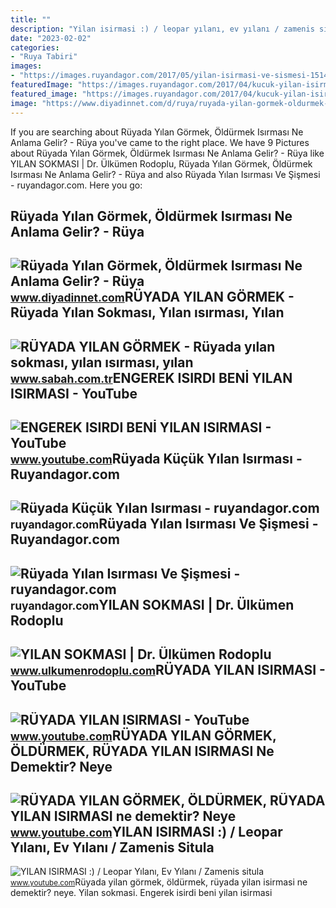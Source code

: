 ```yaml
---
title: ""
description: "Yilan isirmasi :) / leopar yılanı, ev yılanı / zamenis situla"
date: "2023-02-02"
categories:
- "Ruya Tabiri"
images:
- "https://images.ruyandagor.com/2017/05/yilan-isirmasi-ve-sismesi-1514.jpg"
featuredImage: "https://images.ruyandagor.com/2017/04/kucuk-yilan-isirmasi-1543.jpg"
featured_image: "https://images.ruyandagor.com/2017/04/kucuk-yilan-isirmasi-1543.jpg"
image: "https://www.diyadinnet.com/d/ruya/ruyada-yilan-gormek-oldurmek-isirmasi-ne-anlama-gelir-563.jpg"
---
```


If you are searching about Rüyada Yılan Görmek, Öldürmek Isırması Ne Anlama Gelir? - Rüya you've came to the right place. We have 9 Pictures about Rüyada Yılan Görmek, Öldürmek Isırması Ne Anlama Gelir? - Rüya like YILAN SOKMASI | Dr. Ülkümen Rodoplu, Rüyada Yılan Görmek, Öldürmek Isırması Ne Anlama Gelir? - Rüya and also Rüyada Yılan Isırması Ve Şişmesi - ruyandagor.com. Here you go:

Rüyada Yılan Görmek, Öldürmek Isırması Ne Anlama Gelir? - Rüya
--------------------------------------------------------------

 ![Rüyada Yılan Görmek, Öldürmek Isırması Ne Anlama Gelir? - Rüya](https://www.diyadinnet.com/d/ruya/ruyada-yilan-gormek-oldurmek-isirmasi-ne-anlama-gelir-563.jpg) <small>www.diyadinnet.com</small>RÜYADA YILAN GÖRMEK - Rüyada Yılan Sokması, Yılan ısırması, Yılan
-----------------------------------------------------------------

 ![RÜYADA YILAN GÖRMEK - Rüyada yılan sokması, yılan ısırması, yılan](https://iasbh.tmgrup.com.tr/4f0410/650/344/0/0/752/395?u=https://isbh.tmgrup.com.tr/sbh/2020/03/20/ruya-yilan-gormek-neye-isarettir-ne-anlama-gelir-ruyada-yilan-sokmasi-yilan-isirmasi-yilan-yakalamak-ile-ilgili-ruya-tabirleri-1584713385035.jpg) <small>www.sabah.com.tr</small>ENGEREK ISIRDI BENİ YILAN ISIRMASI - YouTube
--------------------------------------------

 ![ENGEREK ISIRDI BENİ YILAN ISIRMASI - YouTube](https://i.ytimg.com/vi/BcodFL9glpk/maxresdefault.jpg?sqp=-oaymwEmCIAKENAF8quKqQMa8AEB-AH-CYAC0AWKAgwIABABGGUgXyhVMA8=&rs=AOn4CLCEXoHu2uuVBF8r5rvI_rFuUzVDBA) <small>www.youtube.com</small>Rüyada Küçük Yılan Isırması - Ruyandagor.com
--------------------------------------------

 ![Rüyada Küçük Yılan Isırması - ruyandagor.com](https://images.ruyandagor.com/2017/04/kucuk-yilan-isirmasi-1543.jpg) <small>ruyandagor.com</small>Rüyada Yılan Isırması Ve Şişmesi - Ruyandagor.com
-------------------------------------------------

 ![Rüyada Yılan Isırması Ve Şişmesi - ruyandagor.com](https://images.ruyandagor.com/2017/05/yilan-isirmasi-ve-sismesi-1514.jpg) <small>ruyandagor.com</small>YILAN SOKMASI | Dr. Ülkümen Rodoplu
-----------------------------------

 ![YILAN SOKMASI | Dr. Ülkümen Rodoplu](https://www.ulkumenrodoplu.com/wp-content/uploads/2017/03/Yilan-sokmasi-300x224.jpg) <small>www.ulkumenrodoplu.com</small>RÜYADA YILAN ISIRMASI - YouTube
-------------------------------

 ![RÜYADA YILAN ISIRMASI - YouTube](https://i.ytimg.com/vi/jfuhARzho0g/maxresdefault.jpg) <small>www.youtube.com</small>RÜYADA YILAN GÖRMEK, ÖLDÜRMEK, RÜYADA YILAN ISIRMASI Ne Demektir? Neye
----------------------------------------------------------------------

 ![RÜYADA YILAN GÖRMEK, ÖLDÜRMEK, RÜYADA YILAN ISIRMASI ne demektir? Neye](https://i.ytimg.com/vi/uTGZTFkQHcQ/maxresdefault.jpg?sqp=-oaymwEmCIAKENAF8quKqQMa8AEB-AHeA4AC0AWKAgwIABABGHIgXCg9MA8=&rs=AOn4CLAQqJfiF9JjV4E08xmND9hw9adWPQ) <small>www.youtube.com</small>YILAN ISIRMASI :) / Leopar Yılanı, Ev Yılanı / Zamenis Situla
-------------------------------------------------------------

 ![YILAN ISIRMASI :) / Leopar Yılanı, Ev Yılanı / Zamenis situla](https://i.ytimg.com/vi/Pqt7gOkQeW0/maxresdefault.jpg?sqp=-oaymwEmCIAKENAF8quKqQMa8AEB-AHUBoAC4AOKAgwIABABGFwgZSg5MA8=&rs=AOn4CLDZ17CSkrPLlfifaju1ty0QszEATQ) <small>www.youtube.com</small>Rüyada yilan görmek, öldürmek, rüyada yilan isirmasi ne demektir? neye. Yilan sokmasi. Engerek isirdi beni̇ yilan isirmasi
